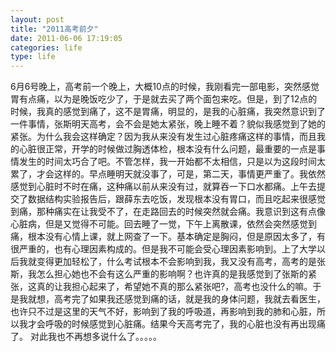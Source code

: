```yaml
---
layout: post
title: "2011高考前夕"
date: 2011-06-06 17:19:05
categories: life
type: life
---
```


6月6号晚上，高考前一个晚上，大概10点的时候，我刚看完一部电影，突然感觉胃有点痛，以为是晚饭吃少了，于是就去买了两个面包来吃。但是，到了12点的时候，我真的感觉到痛了，这不是胃痛，明显的，是我的心脏痛，我突然意识到了一件事情，张斯明天高考，会不会是她太紧张，晚上睡不着？貌似我感觉到了她的紧张。为什么我会这样确定？因为我从来没有发生过心脏疼痛这样的事情，而且我的心脏很正常，开学的时候做过胸透体检，根本没有什么问题，最重要的一点是事情发生的时间太巧合了吧。不管怎样，我一开始都不太相信，只是以为这段时间太累了，才会这样的。早点睡明天就没事了，可是，第二天，事情更严重了。我依然感觉到心脏时不时在痛，这种痛以前从来没有过，就算吞一下口水都痛。上午去提交了数据结构实验报告后，跟薛东去吃饭，发现根本没有胃口，而且吃起来很感觉到痛，那种痛实在让我受不了，在走路回去的时候突然就会痛。我意识到这有点像心脏病，但是又觉得不可能。回去睡了一觉，下午上离散课，依然会突然感觉到痛，根本没有心情上课，就上网查了一下。基本确定是胸闷，但是原因太多了，有很严重的，也有心理因素构成的。但是我不可能会受心理因素影响到。上了大学以后我就变得更加轻松了，什么考试根本不会影响到我，我又没有高考，高考的是张斯，我怎么担心她也不会有这么严重的影响啊？也许真的是我感觉到了张斯的紧张，这真的让我担心起来了，希望她不真的那么紧张吧?，高考也没什么的嘛。于是我就想，高考完了如果我还感觉到痛的话，就是我的身体问题，我就去看医生，也许只不过是这里的天气不好，影响到了我的呼吸道，再影响到我的肺和心脏，所以我才会呼吸的时候感觉到心脏痛。结果今天高考完了，我的心脏也没有再出现痛了。
对此我也不再想多说什么了。。。。。

